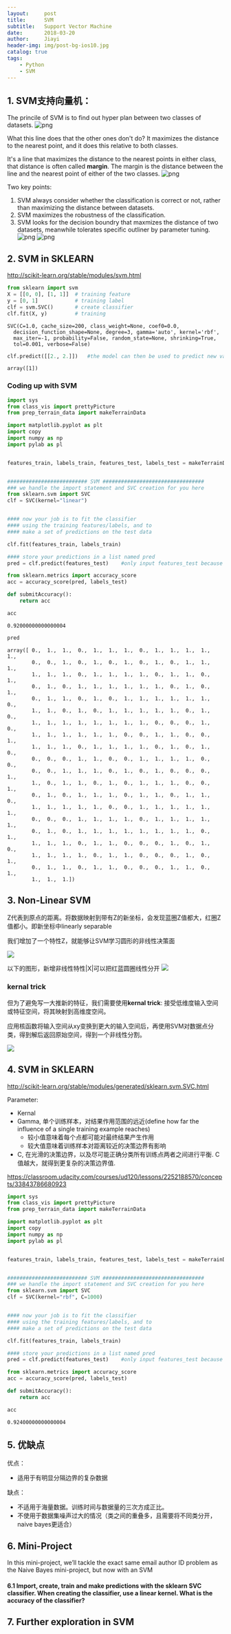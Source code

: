 ```yaml
---
layout:     post
title:      SVM
subtitle:   Support Vector Machine
date:       2018-03-20
author:     Jiayi
header-img: img/post-bg-ios10.jpg
catalog: true
tags:
    - Python
    - SVM
---
```



## 1. SVM支持向量机：
The princile of SVM is to find out hyper plan between two classes of datasets.
![png](/img/svm/SVM01.png)

What this line does that the other ones don't do? It maximizes the distance to the nearest point, and it does this relative to both classes.

It's a line that maximizes the distance to the nearest points in either class, that distance is often called **margin**. The margin is the distance between the line and the nearest point of either of the two classes.
![png](/img/svm/SVM02.png)

Two key points:
1. SVM always consider whether the classification is correct or not, rather than maximizing the distance between datasets.
2. SVM maximizes the robustness of the classification.
3. SVM looks for the decision boundry that maxmizes the distance of two datasets, meanwhile tolerates specific outliner by parameter tuning.
![png](/img/svm/SVM03.png)
![png](/img/svm/SVM04.png)


## 2. SVM in SKLEARN

http://scikit-learn.org/stable/modules/svm.html


```python
from sklearn import svm
X = [[0, 0], [1, 1]]  # training feature
y = [0, 1]            # training label
clf = svm.SVC()       # create classifier
clf.fit(X, y)         # training

```




    SVC(C=1.0, cache_size=200, class_weight=None, coef0=0.0,
      decision_function_shape=None, degree=3, gamma='auto', kernel='rbf',
      max_iter=-1, probability=False, random_state=None, shrinking=True,
      tol=0.001, verbose=False)




```python
clf.predict([[2., 2.]])   #the model can then be used to predict new values
```




    array([1])



### Coding up with SVM


```python
import sys
from class_vis import prettyPicture
from prep_terrain_data import makeTerrainData

import matplotlib.pyplot as plt
import copy
import numpy as np
import pylab as pl


features_train, labels_train, features_test, labels_test = makeTerrainData()


########################## SVM #################################
### we handle the import statement and SVC creation for you here
from sklearn.svm import SVC
clf = SVC(kernel="linear")


#### now your job is to fit the classifier
#### using the training features/labels, and to
#### make a set of predictions on the test data

clf.fit(features_train, labels_train)

#### store your predictions in a list named pred
pred = clf.predict(features_test)    #only input features_test because the label is what we are trying to predict

from sklearn.metrics import accuracy_score
acc = accuracy_score(pred, labels_test)

def submitAccuracy():
    return acc
```


```python
acc
```




    0.92000000000000004




```python
pred
```




    array([ 0.,  1.,  1.,  0.,  1.,  1.,  1.,  0.,  1.,  1.,  1.,  1.,  1.,
            0.,  0.,  1.,  0.,  1.,  0.,  1.,  0.,  1.,  0.,  1.,  1.,  1.,
            1.,  1.,  1.,  0.,  1.,  1.,  1.,  1.,  0.,  1.,  1.,  0.,  1.,
            0.,  1.,  0.,  1.,  1.,  1.,  1.,  1.,  1.,  0.,  1.,  0.,  1.,
            0.,  1.,  1.,  0.,  1.,  0.,  1.,  1.,  1.,  1.,  1.,  1.,  0.,
            1.,  1.,  0.,  1.,  0.,  1.,  1.,  1.,  1.,  1.,  0.,  1.,  0.,
            1.,  1.,  1.,  1.,  1.,  1.,  1.,  1.,  0.,  0.,  0.,  1.,  0.,
            1.,  1.,  1.,  1.,  1.,  1.,  0.,  0.,  1.,  1.,  0.,  0.,  1.,
            1.,  1.,  1.,  0.,  1.,  1.,  1.,  1.,  0.,  1.,  0.,  1.,  0.,
            0.,  0.,  0.,  1.,  1.,  0.,  0.,  1.,  1.,  1.,  1.,  0.,  0.,
            0.,  0.,  1.,  1.,  1.,  0.,  1.,  0.,  1.,  0.,  0.,  0.,  1.,
            1.,  0.,  1.,  1.,  0.,  1.,  0.,  1.,  1.,  1.,  0.,  0.,  1.,
            0.,  1.,  0.,  1.,  1.,  1.,  0.,  1.,  1.,  0.,  1.,  1.,  0.,
            1.,  1.,  1.,  1.,  1.,  0.,  0.,  1.,  1.,  1.,  1.,  1.,  1.,
            0.,  0.,  0.,  1.,  1.,  1.,  1.,  0.,  1.,  1.,  1.,  1.,  1.,
            0.,  1.,  0.,  1.,  1.,  1.,  1.,  1.,  1.,  1.,  1.,  0.,  1.,
            1.,  1.,  1.,  0.,  1.,  1.,  0.,  0.,  0.,  1.,  0.,  1.,  0.,
            1.,  1.,  1.,  1.,  0.,  1.,  1.,  0.,  0.,  0.,  1.,  0.,  1.,
            0.,  1.,  1.,  0.,  1.,  1.,  0.,  0.,  0.,  1.,  1.,  0.,  1.,
            1.,  1.,  1.])



## 3. Non-Linear SVM

Z代表到原点的距离。将数据映射到带有Z的新坐标，会发现蓝圈Z值都大，红圈Z值都小。即新坐标中linearly separable

我们增加了一个特性Z，就能够让SVM学习圆形的非线性决策面

![](SVM05.png)

以下的图形，新增非线性特性|X|可以把红蓝圆圈线性分开
![](SVM06.png)

### kernal trick
但为了避免写一大推新的特征，我们需要使用**kernal trick**: 接受低维度输入空间或特征空间，将其映射到高维度空间。

应用核函数将输入空间从xy变换到更大的输入空间后，再使用SVM对数据点分类，得到解后返回原始空间，得到一个非线性分割。

![](SVM07.png)

## 4. SVM in SKLEARN
http://scikit-learn.org/stable/modules/generated/sklearn.svm.SVC.html

Parameter:
- Kernal
- Gamma, 单个训练样本，对结果作用范围的远近(define how far the influence of a single training example reaches)
    - 较小值意味着每个点都可能对最终结果产生作用
    - 较大值意味着训练样本对距离较近的决策边界有影响
- C, 在光滑的决策边界，以及尽可能正确分类所有训练点两者之间进行平衡. C值越大，就得到更复杂的决策边界值.

https://classroom.udacity.com/courses/ud120/lessons/2252188570/concepts/33843786680923


```python
import sys
from class_vis import prettyPicture
from prep_terrain_data import makeTerrainData

import matplotlib.pyplot as plt
import copy
import numpy as np
import pylab as pl


features_train, labels_train, features_test, labels_test = makeTerrainData()


########################## SVM #################################
### we handle the import statement and SVC creation for you here
from sklearn.svm import SVC
clf = SVC(kernel="rbf", C=1000)


#### now your job is to fit the classifier
#### using the training features/labels, and to
#### make a set of predictions on the test data

clf.fit(features_train, labels_train)

#### store your predictions in a list named pred
pred = clf.predict(features_test)    #only input features_test because the label is what we are trying to predict

from sklearn.metrics import accuracy_score
acc = accuracy_score(pred, labels_test)

def submitAccuracy():
    return acc
```


```python
acc
```




    0.92400000000000004



## 5. 优缺点
优点： 
- 适用于有明显分隔边界的复杂数据

缺点： 
- 不适用于海量数据。训练时间与数据量的三次方成正比。
- 不使用于数据集噪声过大的情况（类之间的重叠多，且需要将不同类分开，naive bayes更适合）

## 6. Mini-Project

In this mini-project, we’ll tackle the exact same email author ID problem as the Naive Bayes mini-project, but now with an SVM

#### 6.1 Import, create, train and make predictions with the sklearn SVC classifier. When creating the classifier, use a linear kernel. What is the accuracy of the classifier?

## 7. Further exploration in SVM


```python

```
